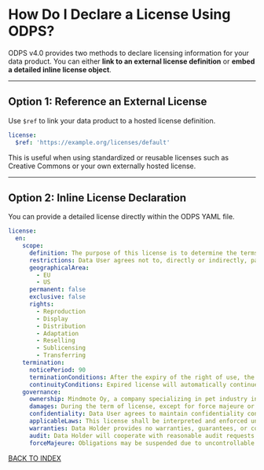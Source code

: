 # How Do I Declare a License Using ODPS?

ODPS v4.0 provides two methods to declare licensing information for your data product. You can either **link to an external license definition** or **embed a detailed inline license object**.

---

## Option 1: Reference an External License

Use `$ref` to link your data product to a hosted license definition.

```yaml
license:
  $ref: 'https://example.org/licenses/default'
```

This is useful when using standardized or reusable licenses such as Creative Commons or your own externally hosted license.

---

## Option 2: Inline License Declaration

You can provide a detailed license directly within the ODPS YAML file.

```yaml
license:
  en:
    scope:
      definition: The purpose of this license is to determine the terms and conditions applicable to the licensing of the data product, whereby Data Holder grants Data User the right to use the data.
      restrictions: Data User agrees not to, directly or indirectly, participate in the unauthorized use, disclosure or conversion of any confidential information.
      geographicalArea:
        - EU
        - US
      permanent: false
      exclusive: false
      rights:
        - Reproduction
        - Display
        - Distribution
        - Adaptation
        - Reselling
        - Sublicensing
        - Transferring
    termination:
      noticePeriod: 90
      terminationConditions: After the expiry of the right of use, the product and its derivatives must be removed.
      continuityConditions: Expired license will automatically continue without written cancellation (termination) by Data Holder.
    governance:
      ownership: Mindmote Oy, a company specializing in pet industry insights, owns the license to its proprietary data product 'Pets of the Year'.
      damages: During the term of license, except for force majeure or reasons from the Data Holder, the Data User is required to comply strictly with the license. If the Data User wants to terminate the license early, it must pay a specified amount of liquidated damages.
      confidentiality: Data User agrees to maintain confidentiality concerning all technical (e.g., drawings, tables, formulas) and commercial (e.g., contract terms, prices) information obtained during the license.
      applicableLaws: This license shall be interpreted and enforced under Finnish law, including Copyright Act 404/1961.
      warranties: Data Holder provides no warranties, guarantees, or conditions. All liability for damages is disclaimed to the extent permitted by law.
      audit: Data Holder will cooperate with reasonable audit requests. Each party bears its own costs.
      forceMajeure: Obligations may be suspended due to uncontrollable events like strikes, wars, or natural disasters.
```

[BACK TO INDEX](https://github.com/Open-Data-Product-Initiative/odps-examples/blob/main/README.md)